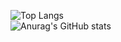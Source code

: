 ![Top Langs](https://github-readme-stats.vercel.app/api/top-langs/?username=ZoltanMG&layout=donut-vertical)
<br />
![Anurag's GitHub stats](https://github-readme-stats.vercel.app/api?username=ZoltanMG&show_icons=true&theme=onedark)
